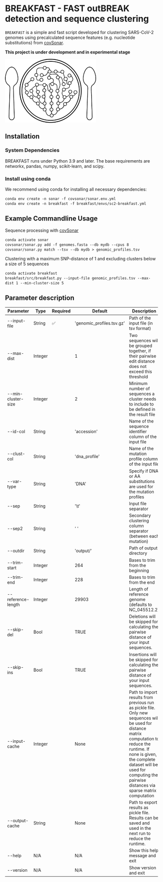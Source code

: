 # BREAKFAST - FAST outBREAK detection and sequence clustering

`BREAKFAST` is a simple and fast script developed for clustering SARS-CoV-2 genomes using precalculated sequence features (e.g. nucleotide substitutions) from [covSonar](https://gitlab.com/s.fuchs/covsonar). 

**This project is under development and in experimental stage**

<img src="/img/breakfast_logo_2.png" width="300">

## Installation

### System Dependencies
BREAKFAST runs under Python 3.9 and later. The base requirements are networkx, pandas, numpy, scikit-learn, and scipy. 

### Install using conda
We recommend using conda for installing all necessary dependencies:
```
conda env create -n sonar -f covsonar/sonar.env.yml
conda env create -n breakfast -f breakfast/envs/sc2-breakfast.yml
```

## Example Commandline Usage
Sequence processing with [covSonar](https://gitlab.com/s.fuchs/covsonar)

```
conda activate sonar
covsonar/sonar.py add -f genomes.fasta --db mydb --cpus 8
covsonar/sonar.py match --tsv --db mydb > genomic_profiles.tsv
```

Clustering with a maximum SNP-distance of 1 and excluding clusters below a size of 5 sequences

```
conda activate breakfast
breakfast/src/breakfast.py --input-file genomic_profiles.tsv --max-dist 1 --min-cluster-size 5
```

## Parameter description

| Parameter              | Type    	| Required | Default 	| Description                                |           
|----------------------- |---------	|----------|----------|------------------------------------------  |
| --input-file           | String     	|✅	     | 'genomic_profiles.tsv.gz'    	| Path of the input file (in tsv format)     |
| --max-dist              | Integer  	|	     | 1     	| Two sequences will be grouped together, if their pairwise edit distance does not exceed this threshold |
| --min-cluster-size  | Integer  	|      | 2     	| Minimum number of sequences a cluster needs to include to be defined in the result file      |
| --id-col    | String 	|     | 'accession'      	| Name of the sequence identifier column of the input file          |
| --clust-col              | String 	|     | 'dna_profile'      | Name of the mutation profile column of the input file         |
| --var-type              | String 	|     | 'DNA'       | Specify if DNA or AA substitutions are used for the mutation profiles         |
| --sep              | String 	|     | '\t'      | Input file separator       |
|  --sep2              | String 	|     | '  '      | Secondary clustering column separator (between each mutation)        |
| --outdir              | String 	|     | 'output/'       | Path of output directory        |
| --trim-start               | Integer 	|     |264       | Bases to trim from the beginning         |
| --trim-end               | Integer 	|     | 228       | Bases to trim from the end         |
| --reference-length              | Integer 	|     | 29903      | Length of reference genome (defaults to NC_045512.2)        |
| --skip-del               | Bool 	|     | TRUE       | Deletions will be skipped for calculating the pairwise distance of your input sequences.|
| --skip-ins               | Bool 	|     | TRUE       | Insertions will be skipped for calculating the pairwise distance of your input sequences.         |
| --input-cache           | Integer 	|     | None   | Path to import results from previous run as pickle file. Only new sequences will be used for distance matrix computation to reduce the runtime. If none is given, the complete dataset will be used for computing the pairwise distances via sparse matrix computation        |
| --output-cache              | String 	|     | None       | Path to export results as pickle file. Results can be saved and used in the next run to reduce the runtime.       |
| --help                   | N/A     	|	   | N/A     	| Show this help message and exit            |
| --version                | N/A     	|	   | N/A     	| Show version and exit            |


